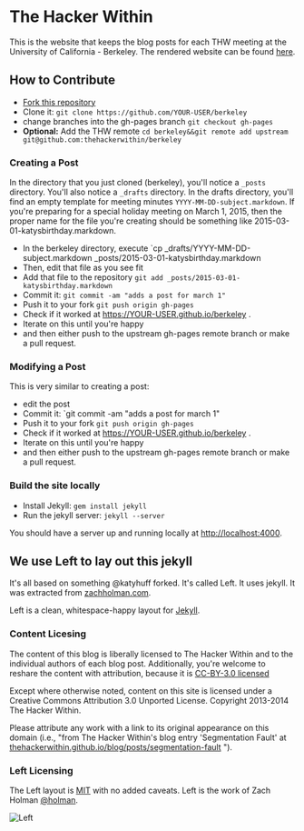 
# The Hacker Within 

This is the website that keeps the blog posts for each THW meeting at the 
University of California - Berkeley. The rendered website can be found 
[here](http://thehackerwithin.github.io/berkeley).

## How to Contribute

- [Fork this repository](https://github.com/thehackerwithin/berkeley)
- Clone it: `git clone https://github.com/YOUR-USER/berkeley`
- change branches into the gh-pages branch `git checkout gh-pages`
- **Optional:** Add the THW remote `cd berkeley&&git remote add upstream 
  git@github.com:thehackerwithin/berkeley`


### Creating a Post

In the directory that you just cloned (berkeley), you'll notice a `_posts` 
directory. You'll also notice a `_drafts` directory. In the drafts directory, 
you'll find an empty template for meeting minutes 
`YYYY-MM-DD-subject.markdown`. If you're preparing for a special holiday meeting 
on March 1, 2015, then the proper name for the file you're creating should be 
something like 2015-03-01-katysbirthday.markdown.

- In the berkeley directory, execute `cp _drafts/YYYY-MM-DD-subject.markdown 
  _posts/2015-03-01-katysbirthday.markdown
- Then, edit that file as you see fit
- Add that file to the repository `git add _posts/2015-03-01-katysbirthday.markdown`
- Commit it: `git commit -am "adds a post for march 1"`
- Push it to your fork `git push origin gh-pages`
- Check if it worked at https://YOUR-USER.github.io/berkeley .
- Iterate on this until you're happy 
- and then either push to the upstream gh-pages remote branch or make a pull request.

### Modifying a Post

This is very similar to creating a post:

- edit the post
- Commit it: `git commit -am "adds a post for march 1"
- Push it to your fork `git push origin gh-pages`
- Check if it worked at https://YOUR-USER.github.io/berkeley .
- Iterate on this until you're happy 
- and then either push to the upstream gh-pages remote branch or make a pull request.

### Build the site locally

- Install Jekyll: `gem install jekyll`
- Run the jekyll server: `jekyll --server`

You should have a server up and running locally at <http://localhost:4000>.

## We use Left to lay out this jekyll

It's all based on something @katyhuff forked. It's called Left.  It uses jekyll.  It was
extracted from [zachholman.com](http://zachholman.com/).

Left is a clean, whitespace-happy layout for [Jekyll](https://github.com/mojombo/jekyll).


### Content Licesing

The content of this blog is liberally licensed to The Hacker Within and to the 
individual authors of each blog post.  Additionally, you're welcome to reshare the content with attribution,
because it is [CC-BY-3.0 licensed](http://creativecommons.org/licenses/by/3.0/)

Except where otherwise noted, content on this site is licensed under a Creative
Commons Attribution 3.0 Unported License. Copyright 2013-2014 The Hacker 
Within.

Please attribute any work with a link to its original appearance on this
domain (i.e., "from The Hacker Within's blog entry 'Segmentation Fault' at
[thehackerwithin.github.io/blog/posts/segmentation-fault](thehackerwithin.github.io/blog/posts/segmentation-fault)
").

### Left Licensing

The Left layout is [MIT](https://github.com/holman/left/blob/master/LICENSE) with no
added caveats. Left is the work of Zach Holman [@holman](https://twitter.com/holman).

![Left](http://cl.ly/image/3S2r1p2C0E2B/content)
